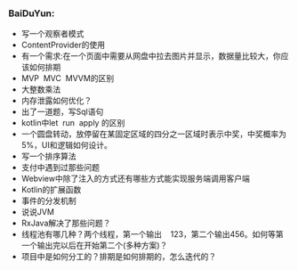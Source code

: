### BaiDuYun:
* 写一个观察者模式
* ContentProvider的使用
* 有一个需求:在一个页面中需要从网盘中拉去图片并显示，数据量比较大，你应该如何排期
* MVP  MVC  MVVM的区别
* 大整数乘法
* 内存泄露如何优化？
* 出了一道题，写Sql语句
* kotlin中let  run  apply 的区别
* 一个圆盘转动，放停留在某固定区域的四分之一区域时表示中奖，中奖概率为5%，UI和逻辑如何设计。
* 写一个排序算法
* 支付中遇到过那些问题
* Webview中除了注入的方式还有哪些方式能实现服务端调用客户端
* Kotlin的扩展函数
* 事件的分发机制
* 说说JVM
* RxJava解决了那些问题？
* 线程池有哪几种？两个线程，第一个输出    123，第二个输出456。如何等第一个输出完以后在开始第二个(多种方案)？
* 项目中是如何分工的？排期是如何排期的，怎么迭代的？
